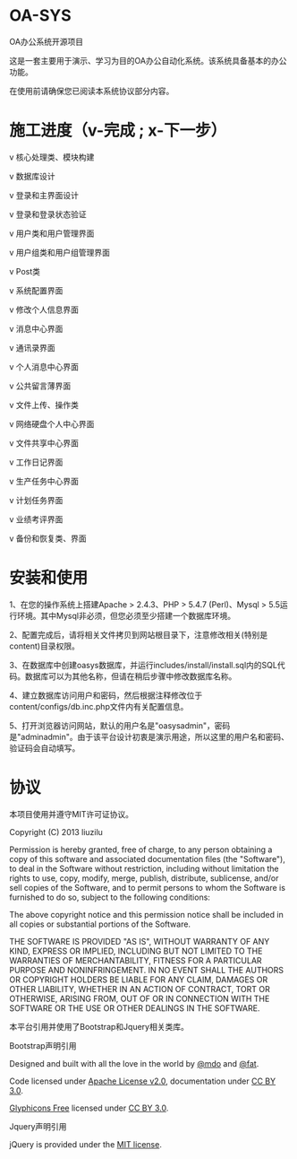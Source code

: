 OA-SYS
======

<p>OA办公系统开源项目</p>
<p>这是一套主要用于演示、学习为目的OA办公自动化系统。该系统具备基本的办公功能。</p>
<p>在使用前请确保您已阅读本系统协议部分内容。</p>

施工进度（v-完成 ; x-下一步）
======
v 核心处理类、模块构建

v 数据库设计

v 登录和主界面设计

v 登录和登录状态验证

v 用户类和用户管理界面

v 用户组类和用户组管理界面

v Post类

v 系统配置界面

v 修改个人信息界面

v 消息中心界面

v 通讯录界面

v 个人消息中心界面

v 公共留言薄界面

v 文件上传、操作类

v 网络硬盘个人中心界面

v 文件共享中心界面

v 工作日记界面

v 生产任务中心界面

v 计划任务界面

v 业绩考评界面

v 备份和恢复类、界面


安装和使用
======

<p>1、在您的操作系统上搭建Apache > 2.4.3、PHP > 5.4.7 (Perl)、Mysql > 5.5运行环境。其中Mysql非必须，但您必须至少搭建一个数据库环境。</p>
<p>2、配置完成后，请将相关文件拷贝到网站根目录下，注意修改相关(特别是content)目录权限。</p>
<p>3、在数据库中创建oasys数据库，并运行includes/install/install.sql内的SQL代码。数据库可以为其他名称，但请在稍后步骤中修改数据库名称。</p>
<p>4、建立数据库访问用户和密码，然后根据注释修改位于content/configs/db.inc.php文件内有关配置信息。</p>
<p>5、打开浏览器访问网站，默认的用户名是"oasysadmin"，密码是"adminadmin"。由于该平台设计初衷是演示用途，所以这里的用户名和密码、验证码会自动填写。</p>


协议
======
<p>本项目使用并遵守MIT许可证协议。</p>
<p>Copyright (C) 2013 liuzilu</p>
<p>Permission is hereby granted, free of charge, to any person obtaining a copy of this software and associated documentation files (the "Software"), to deal in the Software without restriction, including without limitation the rights to use, copy, modify, merge, publish, distribute, sublicense, and/or sell copies of the Software, and to permit persons to whom the Software is furnished to do so, subject to the following conditions:</p>
<p>The above copyright notice and this permission notice shall be included in all copies or substantial portions of the Software.</p>
<p>THE SOFTWARE IS PROVIDED "AS IS", WITHOUT WARRANTY OF ANY KIND, EXPRESS OR IMPLIED, INCLUDING BUT NOT LIMITED TO THE WARRANTIES OF MERCHANTABILITY, FITNESS FOR A PARTICULAR PURPOSE AND NONINFRINGEMENT. IN NO EVENT SHALL THE AUTHORS OR COPYRIGHT HOLDERS BE LIABLE FOR ANY CLAIM, DAMAGES OR OTHER LIABILITY, WHETHER IN AN ACTION OF CONTRACT, TORT OR OTHERWISE, ARISING FROM, OUT OF OR IN CONNECTION WITH THE SOFTWARE OR THE USE OR OTHER DEALINGS IN THE SOFTWARE.</p>
<p>本平台引用并使用了Bootstrap和Jquery相关类库。</p>
<p>Bootstrap声明引用</p>
<p>Designed and built with all the love in the world by <a href="http://twitter.com/mdo" target="_blank">@mdo</a> and <a href="http://twitter.com/fat" target="_blank">@fat</a>.</p>
<p>Code licensed under <a href="http://www.apache.org/licenses/LICENSE-2.0" target="_blank">Apache License v2.0</a>, documentation under <a href="http://creativecommons.org/licenses/by/3.0/">CC BY 3.0</a>.</p>
<p><a href="http://glyphicons.com">Glyphicons Free</a> licensed under <a href="http://creativecommons.org/licenses/by/3.0/">CC BY 3.0</a>.</p>
<p>Jquery声明引用</p>
<p>jQuery is provided under the <a href="http://jquery.org/license/">MIT license</a>.</p>